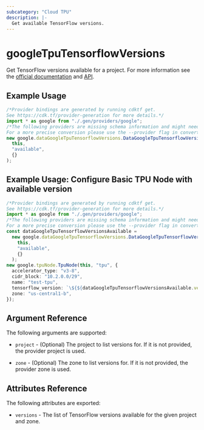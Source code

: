 ```yaml
---
subcategory: "Cloud TPU"
description: |-
  Get available TensorFlow versions.
---
```


# googleTpuTensorflowVersions

Get TensorFlow versions available for a project. For more information see the [official documentation](https://cloud.google.com/tpu/docs/) and [API](https://cloud.google.com/tpu/docs/reference/rest/v1/projects.locations.tensorflowVersions).

## Example Usage

```typescript
/*Provider bindings are generated by running cdktf get.
See https://cdk.tf/provider-generation for more details.*/
import * as google from "./.gen/providers/google";
/*The following providers are missing schema information and might need manual adjustments to synthesize correctly: google.
For a more precise conversion please use the --provider flag in convert.*/
new google.dataGoogleTpuTensorflowVersions.DataGoogleTpuTensorflowVersions(
  this,
  "available",
  {}
);

```

## Example Usage:  Configure Basic TPU Node with available version

```typescript
/*Provider bindings are generated by running cdktf get.
See https://cdk.tf/provider-generation for more details.*/
import * as google from "./.gen/providers/google";
/*The following providers are missing schema information and might need manual adjustments to synthesize correctly: google.
For a more precise conversion please use the --provider flag in convert.*/
const dataGoogleTpuTensorflowVersionsAvailable =
  new google.dataGoogleTpuTensorflowVersions.DataGoogleTpuTensorflowVersions(
    this,
    "available",
    {}
  );
new google.tpuNode.TpuNode(this, "tpu", {
  accelerator_type: "v3-8",
  cidr_block: "10.2.0.0/29",
  name: "test-tpu",
  tensorflow_version: `\${${dataGoogleTpuTensorflowVersionsAvailable.versions.fqn}[0]}`,
  zone: "us-central1-b",
});

```

## Argument Reference

The following arguments are supported:

*   `project` - (Optional) The project to list versions for. If it
    is not provided, the provider project is used.

*   `zone` - (Optional) The zone to list versions for. If it
    is not provided, the provider zone is used.

## Attributes Reference

The following attributes are exported:

* `versions` - The list of TensorFlow versions available for the given project and zone.
